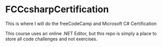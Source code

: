 # FCCcsharpCertification
This is where I will do the freeCodeCamp and Microsoft C# Certification

This course uses an online .NET Editor, but this repo is simply a place to store all code challenges and not exercises.
